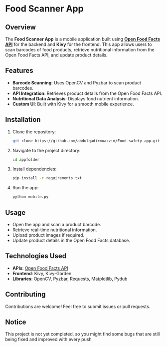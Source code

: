 # Food Scanner App

## Overview
The **Food Scanner App** is a mobile application built using <a href="https://world.openfoodfacts.org/">**Open Food Facts API**</a> for the backend and **Kivy** for the frontend. This app allows users to scan barcodes of food products, retrieve nutritional information from the Open Food Facts API, and update product details.

## Features
- **Barcode Scanning**: Uses OpenCV and Pyzbar to scan product barcodes.
- **API Integration**: Retrieves product details from the Open Food Facts API.
- **Nutritional Data Analysis**: Displays food nutrient information.
- **Custom UI**: Built with Kivy for a smooth mobile experience.

## Installation
1. Clone the repository:
   ```bash
   git clone https://github.com/abdulqadirmuazzim/Food-safety-app.git
   ```
2. Navigate to the project directory:
   ```bash
   cd appfolder
   ```
3. Install dependencies:
   ```bash
   pip install -r requirements.txt
   ```
4. Run the app:
   ```bash
   python mobile.py
   ```

## Usage
- Open the app and scan a product barcode.
- Retrieve real-time nutritional information.
- Upload product images if required.
- Update product details in the Open Food Facts database.

## Technologies Used
- **APIs**: <a href="https://world.openfoodfacts.org/">Open Food Facts API</a>
- **Frontend**: Kivy, Kivy-Garden
- **Libraries**: OpenCV, Pyzbar, Requests, Matplotlib, Pydub

## Contributing
Contributions are welcome! Feel free to submit issues or pull requests.

## Notice
This project is not yet completed, so you might find some bugs that are still being fixed and improved with every push


